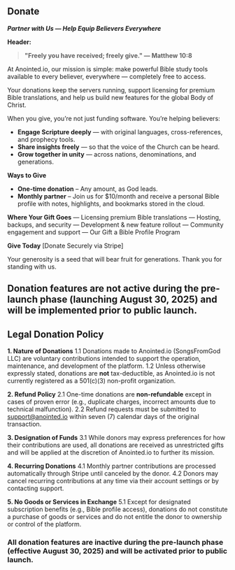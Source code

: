 ## **Donate**

***Partner with Us — Help Equip Believers Everywhere***

**Header:**

> **"Freely you have received; freely give." — Matthew 10:8**

At Anointed.io, our mission is simple: make powerful Bible study tools available to every believer, everywhere — completely free to access.

Your donations keep the servers running, support licensing for premium Bible translations, and help us build new features for the global Body of Christ.

When you give, you’re not just funding software.
You’re helping believers:

* **Engage Scripture deeply** — with original languages, cross-references, and prophecy tools.
* **Share insights freely** — so that the voice of the Church can be heard.
* **Grow together in unity** — across nations, denominations, and generations.

**Ways to Give**

* **One-time donation** – Any amount, as God leads.
* **Monthly partner** – Join us for \$10/month and receive a personal Bible profile with notes, highlights, and bookmarks stored in the cloud.

**Where Your Gift Goes**
— Licensing premium Bible translations
— Hosting, backups, and security
— Development & new feature rollout
— Community engagement and support
— Our Gift a Bible Profile Program

**Give Today**
\[Donate Securely via Stripe]

Your generosity is a seed that will bear fruit for generations. Thank you for standing with us.

Donation features are not active during the pre-launch phase (launching August 30, 2025) and will be implemented prior to public launch.
---

## **Legal Donation Policy**

**1. Nature of Donations**
1.1 Donations made to Anointed.io (SongsFromGod LLC) are voluntary contributions intended to support the operation, maintenance, and development of the platform.
1.2 Unless otherwise expressly stated, donations are **not** tax-deductible, as Anointed.io is not currently registered as a 501(c)(3) non-profit organization.

**2. Refund Policy**
2.1 One-time donations are **non-refundable** except in cases of proven error (e.g., duplicate charges, incorrect amounts due to technical malfunction).
2.2 Refund requests must be submitted to [support@anointed.io](mailto:support@anointed.io) within seven (7) calendar days of the original transaction.

**3. Designation of Funds**
3.1 While donors may express preferences for how their contributions are used, all donations are received as unrestricted gifts and will be applied at the discretion of Anointed.io to further its mission.

**4. Recurring Donations**
4.1 Monthly partner contributions are processed automatically through Stripe until canceled by the donor.
4.2 Donors may cancel recurring contributions at any time via their account settings or by contacting support.

**5. No Goods or Services in Exchange**
5.1 Except for designated subscription benefits (e.g., Bible profile access), donations do not constitute a purchase of goods or services and do not entitle the donor to ownership or control of the platform.

### All donation features are inactive during the pre-launch phase (effective August 30, 2025) and will be activated prior to public launch.